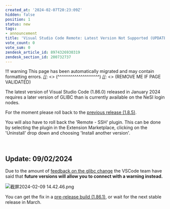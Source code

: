 ```yaml
---
created_at: '2024-02-07T20:23:09Z'
hidden: false
position: 1
status: new
tags:
- announcement
title: 'Visual Studio Code Remote: Latest Version Not Supported (UPDATE)'
vote_count: 0
vote_sum: 0
zendesk_article_id: 8974326930319
zendesk_section_id: 200732737
---
```




[//]: <> (REMOVE ME IF PAGE VALIDATED)
[//]: <> (vvvvvvvvvvvvvvvvvvvv)
!!! warning
    This page has been automatically migrated and may contain formatting errors.
[//]: <> (^^^^^^^^^^^^^^^^^^^^)
[//]: <> (REMOVE ME IF PAGE VALIDATED)

The latest version of Visual Studio Code (1.86.0) released in January
2024 requires a later version of GLIBC than is currently available on
the NeSI login nodes.

For the moment please roll back to the [previous release
(1.8.5)](https://code.visualstudio.com/updates/v1_85).

You will also have to roll back the 'Remote - SSH' plugin. This can be
done by selecting the plugin in the Extension Marketplace, clicking on
the 'Uninstall' drop down and choosing 'Install another version'.

 

## Update: 09/02/2024

Due to the amount of [feedback on the glibc
change](https://github.com/microsoft/vscode/issues/204658) the VSCode
team have said that **future versions will allow you to connect with a
warning instead.**

![截屏2024-02-09
14.42.46.png](../../assets/images/Visual_Studio_Code_Remote-Latest_Version_Not_Supported_UPDATE.png&lotus_request=true)

You can get the fix in a [pre-release build
(1.86.1)](https://github.com/microsoft/vscode/releases/tag/1.86.1), or
wait for the next stable release in March.